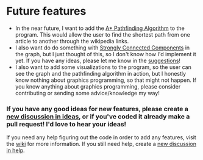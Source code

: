 # Future features

- In the near future, I want to add the [A* Pathfinding Algorithm](https://en.wikipedia.org/wiki/A*_search_algorithm) to the program. This would allow the user to find the shortest path from one article to another through the wikipedia links.
- I also want do do something with [Strongly Connected Components](https://en.wikipedia.org/wiki/Strongly_connected_component) in the graph, but I just thought of this, so I don't know how I'd implement it yet. If you have any ideas, please let me know in the [suggestions](https://github.com/Huckdirks/Wikipedia_Links_Graph/discussions/new?category=suggestions)!
- I also want to add some visualizations to the program, so the user can see the graph and the pathfinding algorithm in action, but I honestly know nothing about graphics programming, so that might not happen. If you know anything about graphics programming, please consider contributing or sending some advice/knowledge my way!

### If you have any good ideas for new features, please create a [new discussion in ideas](https://github.com/Huckdirks/Wikipedia_Graph/discussions/new?category=ideas), or if you've coded it already make a pull request! I'd love to hear your ideas!
If you need any help figuring out the code in order to add any features, visit the [wiki](https://github.com/Huckdirks/Wikipedia_Graph/wiki) for more information. If you still need help, create a [new discussion in help](https://github.com/Huckdirks/Wikipedia_Graph/discussions/new?category=help).